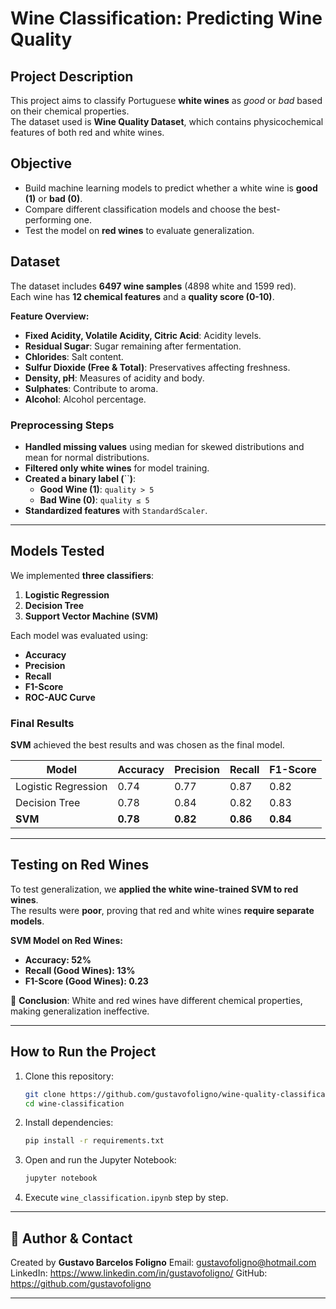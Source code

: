 # Wine Classification: Predicting Wine Quality

## Project Description

This project aims to classify Portuguese **white wines** as *good* or *bad* based on their chemical properties.\
The dataset used is **Wine Quality Dataset**, which contains physicochemical features of both red and white wines.

## Objective

- Build machine learning models to predict whether a white wine is **good (1)** or **bad (0)**.
- Compare different classification models and choose the best-performing one.
- Test the model on **red wines** to evaluate generalization.

## Dataset

The dataset includes **6497 wine samples** (4898 white and 1599 red).\
Each wine has **12 chemical features** and a **quality score (0-10)**.

**Feature Overview:**

- **Fixed Acidity, Volatile Acidity, Citric Acid**: Acidity levels.
- **Residual Sugar**: Sugar remaining after fermentation.
- **Chlorides**: Salt content.
- **Sulfur Dioxide (Free & Total)**: Preservatives affecting freshness.
- **Density, pH**: Measures of acidity and body.
- **Sulphates**: Contribute to aroma.
- **Alcohol**: Alcohol percentage.

### **Preprocessing Steps**

- **Handled missing values** using median for skewed distributions and mean for normal distributions.
- **Filtered only white wines** for model training.
- **Created a binary label (**\`\`**)**:
  - **Good Wine (1)**: `quality > 5`
  - **Bad Wine (0)**: `quality ≤ 5`
- **Standardized features** with `StandardScaler`.

---

## Models Tested

We implemented **three classifiers**:

1. **Logistic Regression**
2. **Decision Tree**
3. **Support Vector Machine (SVM)**

Each model was evaluated using:

- **Accuracy**
- **Precision**
- **Recall**
- **F1-Score**
- **ROC-AUC Curve**

### **Final Results**

**SVM** achieved the best results and was chosen as the final model.

| Model               | Accuracy | Precision | Recall   | F1-Score |
| ------------------- | -------- | --------- | -------- | -------- |
| Logistic Regression | 0.74     | 0.77      | 0.87     | 0.82     |
| Decision Tree       | 0.78     | 0.84      | 0.82     | 0.83     |
| **SVM**             | **0.78** | **0.82**  | **0.86** | **0.84** |

---

## Testing on Red Wines

To test generalization, we **applied the white wine-trained SVM to red wines**.\
The results were **poor**, proving that red and white wines **require separate models**.

**SVM Model on Red Wines:**

- **Accuracy: 52%**
- **Recall (Good Wines): 13%**
- **F1-Score (Good Wines): 0.23**

🔹 **Conclusion**: White and red wines have different chemical properties, making generalization ineffective.

---

## How to Run the Project

1. Clone this repository:
   ```bash
   git clone https://github.com/gustavofoligno/wine-quality-classification.git
   cd wine-classification
   ```
2. Install dependencies:
   ```bash
   pip install -r requirements.txt
   ```
3. Open and run the Jupyter Notebook:
   ```bash
   jupyter notebook
   ```
4. Execute `wine_classification.ipynb` step by step.

---

## 📝 Author & Contact

Created by **Gustavo Barcelos Foligno**
Email: gustavofoligno@hotmail.com
LinkedIn: https://www.linkedin.com/in/gustavofoligno/
GitHub: https://github.com/gustavofoligno

---

